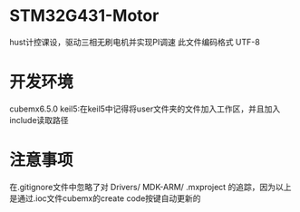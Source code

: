 # STM32G431-Motor
hust计控课设，驱动三相无刷电机并实现PI调速
此文件编码格式 UTF-8

# 开发环境
cubemx6.5.0
keil5:在keil5中记得将user文件夹的文件加入工作区，并且加入include读取路径

# 注意事项
在.gitignore文件中忽略了对
Drivers/
MDK-ARM/
.mxproject
的追踪，因为以上是通过.ioc文件cubemx的create code按键自动更新的
